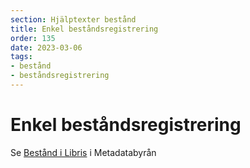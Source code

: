 ```yaml
---
section: Hjälptexter bestånd
title: Enkel beståndsregistrering
order: 135
date: 2023-03-06
tags:
- bestånd
- beståndsregistrering
--- 
```


# Enkel beståndsregistrering

Se [Bestånd i Libris](https://metadatabyran.kb.se/beskrivning/specialanvisningar/bestand-i-libris) i Metadatabyrån
